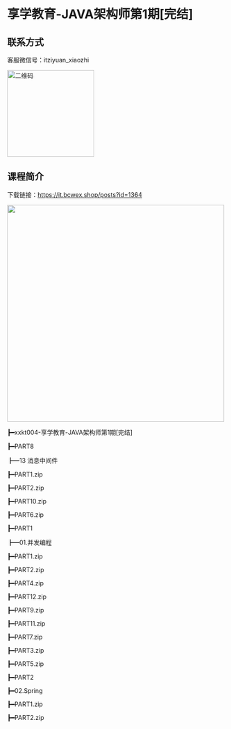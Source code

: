 # 享学教育-JAVA架构师第1期[完结]

## 联系方式

客服微信号：itziyuan_xiaozhi

<img src="https://ziyuanyun.oss-cn-guangzhou.aliyuncs.com/common/20240614073449/666b82192834a.jpg" width="200" height="200" alt="二维码">

## 课程简介

下载链接：https://it.bcwex.shop/posts?id=1364

<img src="https://ziyuanyun.oss-cn-guangzhou.aliyuncs.com/yun/20240515153918/664466a676893.jpg" width="500" alt="">

  ┣━xxkt004-享学教育-JAVA架构师第1期[完结]

 ┣━PART8

 ┣━13 消息中间件

 ┣━PART1.zip

 ┣━PART2.zip

 ┣━PART10.zip

 ┣━PART6.zip

 ┣━PART1

 ┣━01.并发编程

 ┣━PART1.zip

 ┣━PART2.zip

 ┣━PART4.zip

 ┣━PART12.zip

 ┣━PART9.zip

 ┣━PART11.zip

 ┣━PART7.zip

 ┣━PART3.zip

 ┣━PART5.zip

 ┣━PART2

 ┣━02.Spring

 ┣━PART1.zip

 ┣━PART2.zip

  